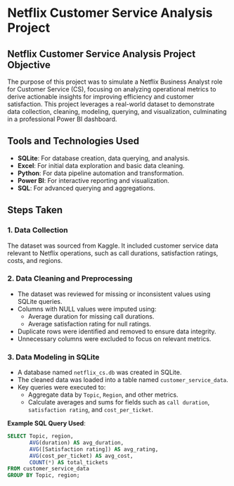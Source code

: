 # **Netflix Customer Service Analysis Project**

## **Netflix Customer Service Analysis Project Objective**
The purpose of this project was to simulate a Netflix Business Analyst role for Customer Service (CS), focusing on analyzing operational metrics to derive actionable insights for improving efficiency and customer satisfaction. This project leverages a real-world dataset to demonstrate data collection, cleaning, modeling, querying, and visualization, culminating in a professional Power BI dashboard.

## **Tools and Technologies Used**
- **SQLite**: For database creation, data querying, and analysis.
- **Excel**: For initial data exploration and basic data cleaning.
- **Python**: For data pipeline automation and transformation.
- **Power BI**: For interactive reporting and visualization.
- **SQL**: For advanced querying and aggregations.

## **Steps Taken**
### **1. Data Collection**
The dataset was sourced from Kaggle. It included customer service data relevant to Netflix operations, such as call durations, satisfaction ratings, costs, and regions.

### **2. Data Cleaning and Preprocessing**
- The dataset was reviewed for missing or inconsistent values using SQLite queries.
- Columns with NULL values were imputed using:
  - Average duration for missing call durations.
  - Average satisfaction rating for null ratings.
- Duplicate rows were identified and removed to ensure data integrity.
- Unnecessary columns were excluded to focus on relevant metrics.

### **3. Data Modeling in SQLite**
- A database named `netflix_cs.db` was created in SQLite.
- The cleaned data was loaded into a table named `customer_service_data`.
- Key queries were executed to:
  - Aggregate data by `Topic`, `Region`, and other metrics.
  - Calculate averages and sums for fields such as `call duration`, `satisfaction rating`, and `cost_per_ticket`.

**Example SQL Query Used**:
```sql
SELECT Topic, region, 
       AVG(duration) AS avg_duration, 
       AVG([Satisfaction rating]) AS avg_rating, 
       AVG(cost_per_ticket) AS avg_cost, 
       COUNT(*) AS total_tickets
FROM customer_service_data
GROUP BY Topic, region;


